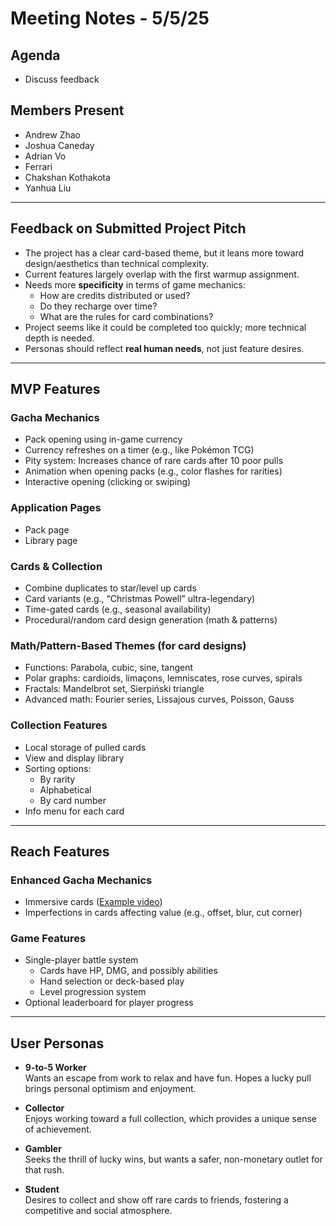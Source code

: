 # Meeting Notes - 5/5/25

## Agenda
- Discuss feedback

## Members Present
- Andrew Zhao  
- Joshua Caneday  
- Adrian Vo  
- Ferrari  
- Chakshan Kothakota  
- Yanhua Liu  

---

## Feedback on Submitted Project Pitch

- The project has a clear card-based theme, but it leans more toward design/aesthetics than technical complexity.
- Current features largely overlap with the first warmup assignment.
- Needs more **specificity** in terms of game mechanics:
  - How are credits distributed or used?
  - Do they recharge over time?
  - What are the rules for card combinations?
- Project seems like it could be completed too quickly; more technical depth is needed.
- Personas should reflect **real human needs**, not just feature desires.

---

## MVP Features

### Gacha Mechanics
- Pack opening using in-game currency  
- Currency refreshes on a timer (e.g., like Pokémon TCG)  
- Pity system: Increases chance of rare cards after 10 poor pulls  
- Animation when opening packs (e.g., color flashes for rarities)  
- Interactive opening (clicking or swiping)

### Application Pages
- Pack page  
- Library page  

### Cards & Collection
- Combine duplicates to star/level up cards  
- Card variants (e.g., “Christmas Powell” ultra-legendary)  
- Time-gated cards (e.g., seasonal availability)  
- Procedural/random card design generation (math & patterns)

### Math/Pattern-Based Themes (for card designs)
- Functions: Parabola, cubic, sine, tangent  
- Polar graphs: cardioids, limaçons, lemniscates, rose curves, spirals  
- Fractals: Mandelbrot set, Sierpiński triangle  
- Advanced math: Fourier series, Lissajous curves, Poisson, Gauss  

### Collection Features
- Local storage of pulled cards  
- View and display library  
- Sorting options:
  - By rarity  
  - Alphabetical  
  - By card number  
- Info menu for each card  

---

## Reach Features

### Enhanced Gacha Mechanics
- Immersive cards ([Example video](https://www.youtube.com/shorts/-jbxjj-FzDI))  
- Imperfections in cards affecting value (e.g., offset, blur, cut corner)

### Game Features
- Single-player battle system
  - Cards have HP, DMG, and possibly abilities
  - Hand selection or deck-based play
  - Level progression system
- Optional leaderboard for player progress

---

## User Personas

- **9-to-5 Worker**  
  Wants an escape from work to relax and have fun. Hopes a lucky pull brings personal optimism and enjoyment.

- **Collector**  
  Enjoys working toward a full collection, which provides a unique sense of achievement.

- **Gambler**  
  Seeks the thrill of lucky wins, but wants a safer, non-monetary outlet for that rush.

- **Student**  
  Desires to collect and show off rare cards to friends, fostering a competitive and social atmosphere.